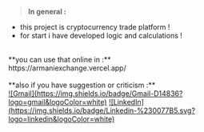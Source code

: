 > **In general :** <br>
* this project is cryptocurrency trade platform !
* for start i have developed logic and calculations !<br>
<br>
**you can use that online in :**
<br/>
https://armaniexchange.vercel.app/
<br/>
<br/>
**also if you have suggestion or criticism :**
  <br>
<a href="mailto: arman.t.tehrani@gmail.com">![Gmail](https://img.shields.io/badge/Gmail-D14836?logo=gmail&logoColor=white)</a>
<a href="https://www.linkedin.com/in/arman-tabibzade-tehrani-00b414220">![LinkedIn](https://img.shields.io/badge/Linkedin-%230077B5.svg?logo=linkedin&logoColor=white)</a>
